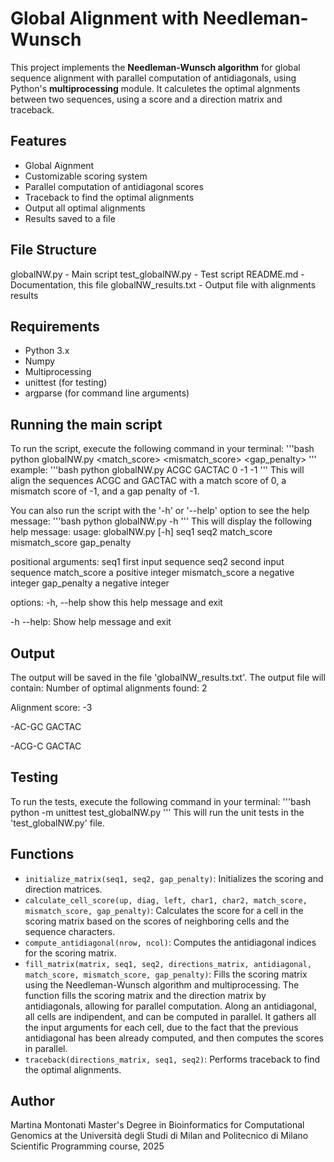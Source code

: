 # Global Alignment with Needleman-Wunsch 
This project implements the **Needleman-Wunsch algorithm** for global sequence alignment with parallel computation of antidiagonals, using Python's **multiprocessing** module. It calculetes the optimal algnments between two sequences, using a score and a direction matrix and traceback.

## Features
- Global Aignment
- Customizable scoring system
- Parallel computation of antidiagonal scores
- Traceback to find the optimal alignments
- Output all optimal alignments
- Results saved to a file

## File Structure
globalNW.py - Main script 
test_globalNW.py - Test script
README.md - Documentation, this file
globalNW_results.txt - Output file with alignments results

## Requirements
- Python 3.x
- Numpy
- Multiprocessing
- unittest (for testing)
- argparse (for command line arguments)

## Running the main script
To run the script, execute the following command in your terminal:
'''bash
python globalNW.py <sequence1> <sequence2> <match_score> <mismatch_score> <gap_penalty>
'''
example:
'''bash
python globalNW.py ACGC GACTAC 0 -1 -1
'''
This will align the sequences ACGC and GACTAC with a match score of 0, a mismatch score of -1, and a gap penalty of -1.

You can also run the script with the '-h' or '--help' option to see the help message:
'''bash
python globalNW.py -h
'''
This will display the following help message:
usage: globalNW.py [-h] seq1 seq2 match_score mismatch_score gap_penalty

positional arguments:
  seq1            first input sequence
  seq2            second input sequence
  match_score     a positive integer
  mismatch_score  a negative integer
  gap_penalty     a negative integer

options:
  -h, --help      show this help message and exit

-h --help: Show help message and exit

## Output
The output will be saved in the file 'globalNW_results.txt'.
The output file will contain:
Number of optimal alignments found: 2

Alignment score: -3

-AC-GC
GACTAC

-ACG-C
GACTAC

## Testing
To run the tests, execute the following command in your terminal:
'''bash
python -m unittest test_globalNW.py
'''
This will run the unit tests in the 'test_globalNW.py' file.

## Functions
- `initialize_matrix(seq1, seq2, gap_penalty)`: Initializes the scoring and direction matrices.
- `calculate_cell_score(up, diag, left, char1, char2, match_score, mismatch_score, gap_penalty)`: Calculates the score for a cell in the scoring matrix based on the scores of neighboring cells and the sequence characters.
- `compute_antidiagonal(nrow, ncol)`: Computes the antidiagonal indices for the scoring matrix.
- `fill_matrix(matrix, seq1, seq2, directions_matrix, antidiagonal, match_score, mismatch_score, gap_penalty)`: Fills the scoring matrix using the Needleman-Wunsch algorithm and multiprocessing. The function fills the scoring matrix and the direction matrix by antidiagonals, allowing for parallel computation. Along an antidiagonal, all cells are indipendent, and can be computed in parallel.
It gathers all the input arguments for each cell, due to the fact that the previous antidiagonal has been already computed, and then computes the scores in parallel.
- `traceback(directions_matrix, seq1, seq2)`: Performs traceback to find the optimal alignments.

## Author
Martina Montonati
Master's Degree in Bioinformatics for Computational Genomics at the Università degli Studi di Milan and Politecnico di Milano
Scientific Programming course, 2025